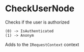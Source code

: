 # CheckUserNode

Checks if the user is authorized

```
(0) -> IsAuthenticated
(1) -> Anonym
```

Adds to the `IRequestContext` context
